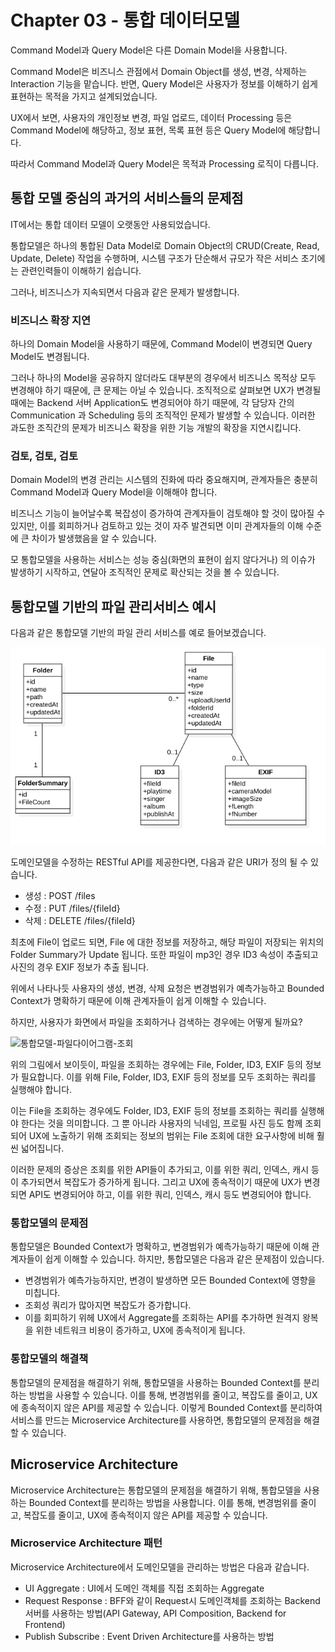 # Chapter 03 - 통합 데이터모델

 Command Model과 Query Model은 다른 Domain Model을 사용합니다. 

 Command Model은 비즈니스 관점에서 Domain Object를 생성, 변경, 삭제하는 Interaction 기능을 맡습니다. 반면, Query Model은 사용자가 정보를 이해하기 쉽게 표현하는 목적을 가지고 설계되었습니다.

 UX에서 보면, 사용자의 개인정보 변경, 파일 업로드, 데이터 Processing 등은 Command Model에 해당하고, 정보 표현, 목록 표현 등은 Query Model에 해당합니다.

 따라서 Command Model과 Query Model은 목적과 Processing 로직이 다릅니다.

## 통합 모델 중심의 과거의 서비스들의 문제점

 IT에서는 통합 데이터 모델이 오랫동안 사용되었습니다.

 통합모델은 하나의 통합된 Data Model로 Domain Object의 CRUD(Create, Read, Update, Delete) 작업을 수행하며, 시스템 구조가 단순해서 규모가 작은 서비스 초기에는 관련인력들이 이해하기 쉽습니다.

그러나, 비즈니스가 지속되면서 다음과 같은 문제가 발생합니다.

### 비즈니스 확장 지연

 하나의 Domain Model을 사용하기 때문에, Command Model이 변경되면 Query Model도 변경됩니다.

 그러나 하나의 Model을 공유하지 않더라도 대부분의 경우에서 비즈니스 목적상 모두 변경해야 하기 때문에, 큰 문제는 아닐 수 있습니다. 조직적으로 살펴보면 UX가 변경될 때에는 Backend 서버 Application도 변경되어야 하기 때문에, 각 담당자 간의 Communication 과 Scheduling 등의 조직적인 문제가 발생할 수 있습니다.  이러한 과도한 조직간의 문제가 비즈니스 확장을 위한 기능 개발의 확장을 지연시킵니다.

### 검토, 검토, 검토

 Domain Model의 변경 관리는 시스템의 진화에 따라 중요해지며, 관계자들은 충분히 Command Model과 Query Model을 이해해야 합니다. 

 비즈니스 기능이 늘어날수록 복잡성이 증가하여 관계자들이 검토해야 할 것이 많아질 수 있지만, 이를 회피하거나 검토하고 있는 것이 자주 발견되면 이미 관계자들의 이해 수준에 큰 차이가 발생했음을 알 수 있습니다.

 모 통합모델을 사용하는 서비스는  성능 중심(화면의 표현이 쉽지 않다거나) 의 이슈가 발생하기 시작하고, 연달아 조직적인 문제로 확산되는 것을 볼 수 있습니다.

## 통합모델 기반의 파일 관리서비스 예시

 다음과 같은 통합모델 기반의 파일 관리 서비스를 예로 들어보겠습니다.

![통합모델-파일다이어그램](images/im-model-file.png)

 도메인모델을 수정하는 RESTful API를 제공한다면, 다음과 같은 URI가 정의 될 수 있습니다.

- 생성 : POST /files
- 수정 : PUT /files/{fileId}
- 삭제 : DELETE /files/{fileId}

최초에 File이 업로드 되면, File 에 대한 정보를 저장하고, 해당 파일이 저장되는 위치의 Folder Summary가 Update 됩니다. 또한 파일이 mp3인 경우 ID3 속성이 추출되고 사진의 경우 EXIF 정보가 추출 됩니다.

 위에서 나타나듯 사용자의 생성, 변경, 삭제 요청은 변경범위가 예측가능하고 Bounded Context가 명확하기 때문에 이해 관계자들이 쉽게 이해할 수 있습니다.

 하지만, 사용자가 화면에서 파일을 조회하거나 검색하는 경우에는 어떻게 될까요?

![통합모델-파일다이어그램-조회](images/im-model-file-query.png)

 위의 그림에서 보이듯이, 파일을 조회하는 경우에는 File, Folder, ID3, EXIF 등의 정보가 필요합니다. 이를 위해 File, Folder, ID3, EXIF 등의 정보를 모두 조회하는 쿼리를 실행해야 합니다.

이는 File을 조회하는 경우에도 Folder, ID3, EXIF 등의 정보를 조회하는 쿼리를 실행해야 한다는 것을 의미합니다.
그 뿐 아니라 사용자의 닉네임, 프로필 사진 등도 함께 조회되어 UX에 노출하기 위해 조회되는 정보의 범위는 File 조회에 대한 요구사항에 비해 훨씬 넓어집니다.

 이러한 문제의 증상은 조회를 위한 API들이 추가되고, 이를 위한 쿼리, 인덱스, 캐시 등이 추가되면서 복잡도가 증가하게 됩니다. 그리고 UX에 종속적이기 때문에 UX가 변경되면 API도 변경되어야 하고, 이를 위한 쿼리, 인덱스, 캐시 등도 변경되어야 합니다.

 ### 통합모델의 문제점

통합모델은 Bounded Context가 명확하고, 변경범위가 예측가능하기 때문에 이해 관계자들이 쉽게 이해할 수 있습니다. 하지만, 통합모델은 다음과 같은 문제점이 있습니다.

- 변경범위가 예측가능하지만, 변경이 발생하면 모든 Bounded Context에 영향을 미칩니다.
- 조회성 쿼리가 많아지면 복잡도가 증가합니다.
- 이를 회피하기 위헤 UX에서 Aggregate를 조회하는 API를 추가하면 원격지 왕복을 위한 네트워크 비용이 증가하고, UX에 종속적이게 됩니다.

 ### 통합모델의 해결책

통합모델의 문제점을 해결하기 위해, 통합모델을 사용하는 Bounded Context를 분리하는 방법을 사용할 수 있습니다. 이를 통해, 변경범위를 줄이고, 복잡도를 줄이고, UX에 종속적이지 않은 API를 제공할 수 있습니다. 이렇게 Bounded Context를 분리하여 서비스를 만드는 Microservice Architecture를 사용하면, 통합모델의 문제점을 해결할 수 있습니다.

## Microservice Architecture

Microservice Architecture는 통합모델의 문제점을 해결하기 위해, 통합모델을 사용하는 Bounded Context를 분리하는 방법을 사용합니다. 이를 통해, 변경범위를 줄이고, 복잡도를 줄이고, UX에 종속적이지 않은 API를 제공할 수 있습니다.

### Microservice Architecture 패턴

Microservice Architecture에서 도메인모델을 관리하는 방법은 다음과 같습니다.

- UI Aggregate : UI에서 도메인 객체를 직접 조회하는 Aggregate
- Request Response : BFF와 같이 Request시 도메인객체를 조회하는 Backend 서버를 사용하는 방법(API Gateway, API Composition, Backend for Frontend)
- Publish Subscribe : Event Driven Architecture를 사용하는 방법
